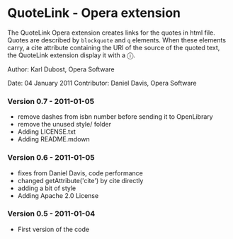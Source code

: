 # QuoteLink - Opera extension

The QuoteLink Opera extension creates links for the quotes in html file. Quotes are described by <code>blockquote</code> and <code>q</code> elements. When these elements carry, a cite attribute containing the URI of the source of the quoted text, the QuoteLink extension display it with a ⓘ.

Author: Karl Dubost, Opera Software

Date: 04 January 2011
Contributor: Daniel Davis, Opera Software


### Version 0.7 - 2011-01-05
* remove dashes from isbn number before sending it to OpenLibrary
* remove the unused style/ folder
* Adding LICENSE.txt
* Adding README.mdown

### Version 0.6 - 2011-01-05
* fixes from Daniel Davis, code performance
* changed getAttribute('cite') by cite directly
* adding a bit of style
* Adding Apache 2.0 License

### Version 0.5 - 2011-01-04
* First version of the code
